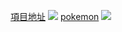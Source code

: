 [項目地址](https://github.com/tony0831-L/demo-409631204)
![](https://i.imgur.com/BAp6i9e.png)
[pokemon](https://tony0831-l.github.io/demo-409631204/w02/poketmon.html)
![](https://i.imgur.com/P3Efzp1.png)
![]()